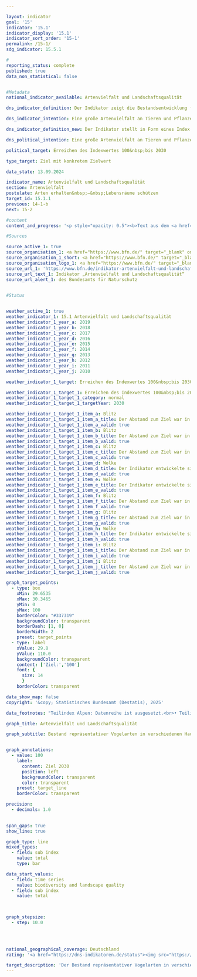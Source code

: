 ```yaml
---

layout: indicator        
goal: '15'        
indicator: '15.1'        
indicator_display: '15.1'        
indicator_sort_order: '15-1'        
permalink: /15-1/        
sdg_indicator: 15.5.1        

#
reporting_status: complete        
published: true        
data_non_statistical: false        


#Metadata        
national_indicator_available: Artenvielfalt und Landschaftsqualität        

dns_indicator_definition: Der Indikator zeigt die Bestandsentwicklung für 51&nbsp;ausgewählte Vogelarten in Form eines Index.        

dns_indicator_intention: Eine große Artenvielfalt an Tieren und Pflanzen ist eine wesentliche Voraussetzung für einen leistungsfähigen Naturhaushalt und bildet eine wichtige Lebensgrundlage des Menschen. Um die Artenvielfalt und gleichzeitig die Lebensqualität des Menschen zu erhalten, ist das vorläufige Ziel der Bundesregierung ein Indexwert von 100&nbsp;bis zum Jahr 2030&nbsp;–&nbsp;ursprünglich sollte dieser Zielwert bereits bis 2015&nbsp;erreicht werden. Derzeit wird der Indikator auf Basis neuer Erkenntnisse überarbeitet und zukünftig in angepasster Form für die Berichterstattung verwendet werden.        

dns_indicator_definition_new: Der Indikator stellt in Form eines Index die Bestandsentwicklung für 51&nbsp;ausgewählte Vogelarten dar. Der Indikator bilanziert die Veränderungen der Bestände ausgewählter Vogelarten, die die wichtigsten Nutzungs- und Landschaftstypen in Deutschland (Teilindikatoren zum Agrarland, zu Wäldern, Siedlungen, Binnengewässer sowie Küsten und Meere) repräsentieren.        

dns_political_intention: Eine große Artenvielfalt an Tieren und Pflanzen ist eine wesentliche Voraussetzung für einen leistungsfähigen Naturhaushalt und bildet eine wichtige Lebensgrundlage des Menschen. Steigt die Qualität der Lebensräume in Folge einer Verringerung von Belastungen, einer Verbesserung der Nachhaltigkeit von Nutzungen oder einer erfolgreichen Umsetzung von Maßnahmen des Naturschutzes, drückt sich dies in zunehmenden Bestandszahlen der ausgewählten Vogelarten und damit in einer positiven Entwicklung des Indikators aus. Da neben Vögeln auch andere Arten an eine reichhaltig gegliederte Landschaft mit intakten, nachhaltig genutzten Lebensräumen gebunden sind, bildet der Indikator indirekt auch die Entwicklung zahlreicher weiterer Arten in der Landschaft und die Nachhaltigkeit der Landnutzung ab.        

political_target: Erreichen des Indexwertes 100&nbsp;bis 2030        

type_target: Ziel mit konkretem Zielwert        

data_state: 13.09.2024        

indicator_name: Artenvielfalt und Landschaftsqualität        
section: Artenvielfalt        
postulate: Arten erhalten&nbsp;–&nbsp;Lebensräume schützen        
target_id: 15.1.1        
previous: 14-1-b        
next: 15-2        

#content         
content_and_progress: '<p style="opacity: 0.5"><b>Text aus dem <a href="https://dns-indikatoren.de/assets/Publikationen/Indikatorenberichte/2022.pdf">Indikatorenbericht 2022&nbsp;- Stand 31.10.2022</a></b><br><br>Neben Vögeln sind auch andere Arten auf eine Landschaft mit intakten, nachhaltig genutzten Lebensräumen angewiesen, sodass der Indikator indirekt auch die Entwicklung zahlreicher weiterer Arten in der Landschaft und die Nachhaltigkeit der Landnutzung abbildet.<br><br>Der Berechnung des Indikators liegt die Entwicklung der Bestände von 51&nbsp;Vogelarten zugrunde, die die wichtigsten Landschafts- und Lebensraumtypen in Deutschland repräsentieren: je zehn Arten für die Teilindikatoren zu Agrarland, Siedlungen, Binnengewässern, Küsten und Meeren sowie elf Arten für Wälder. Aufgrund einer unsicheren Datenlage wird derzeit der Landschaftstyp der Alpen nicht berücksichtigt.<br><br>Die Bestandsgröße je Art wird jährlich aus den Ergebnissen von Programmen des Vogelmonitorings vom Dachverband Deutscher Avifaunisten (<abbr title="Dachverband Deutscher Avifaunisten" tabindex="0">DDA</abbr>) in Zusammenarbeit mit dem Bundesamt für Naturschutz (<abbr title="Bundesamt für Naturschutz" tabindex="0">BfN</abbr>) berechnet und in Relation zur Größe des Bestandszielwerts gesetzt. Der Bestandszielwert wurde durch ein Expertengremium für jede Vogelart&nbsp;–&nbsp;ursprünglich für das Jahr 2015&nbsp;–&nbsp;festgelegt. Die historischen Werte für 1970&nbsp;und 1975&nbsp;sind rekonstruiert.<br><br>Für jeden Teilindikator wird der arithmetische Mittelwert der Zielerreichungsgrade über alle 10&nbsp;<abbr title="beziehungsweise" tabindex="0">bzw.</abbr> 11&nbsp;ausgewählten Vogelarten gebildet. Der Gesamtindikator errechnet sich aus einer gewichteten Summierung der Teilindikatoren. Die Gewichtung bezieht sich dabei auf den Anteil des jeweiligen Hauptlebensraum- <abbr title="beziehungsweise" tabindex="0">bzw.</abbr> Landschaftstyps an der Fläche Deutschlands. Die Zielwerte für die Teilindikatoren und den Gesamtindikator wurden vorläufig unverändert auf das Zieljahr 2030&nbsp;übertragen.<br><br>Der Wert des Indikators für Artenvielfalt und Landschaftsqualität lag im Jahr 1990&nbsp;deutlich unter den Werten, die für die Jahre 1970&nbsp;und 1975&nbsp;rekonstruiert wurden. In den letzten zehn Berichtsjahren (2006&nbsp;bis 2016) stagnierte der Wert des Indikators und lag im Jahr 2016&nbsp;bei 70,5&nbsp;% des Zielwerts, verglichen mit 70,2&nbsp;% im Jahr 2006. Bei gleichbleibender Entwicklung wird das Ziel für das Jahr 2030&nbsp;nicht erreicht werden.<br><br>Im gleichen Zeitraum haben sich die Teilindikatoren für die einzelnen Lebensraumtypen allerdings unterschiedlich entwickelt. Die Teilindikatoren des Agrarlandes (2016: 60,5&nbsp;% des Zielwerts) sowie der Küsten und Meere (2016: 58,0&nbsp;% des Zielwerts) zeigten in den letzten zehn Berichtsjahren einen Abwärtstrend. Hier betrugen die Werte der Teilindikatoren im Jahr 2006&nbsp;68,0&nbsp;% des Zielwerts für das Agrarland und 63,2&nbsp;% des Zielwerts für die Küsten und Meere.<br><br>Im Gegensatz dazu haben sich die Teilindikatoren für Wälder, Siedlungen und Binnengewässer in den letzten zehn Berichtsjahren positiv entwickelt. So betrug 2016&nbsp;der Teilindikator für Wälder 87,5&nbsp;% des Zielwerts im Vergleich zu 78,6&nbsp;% im Jahr 2006. Bei dem Teilindikator Siedlungen stieg der Wert von 65,1&nbsp;% im Jahr 2006&nbsp;auf 75,5&nbsp;% im Jahr 2016&nbsp;an. Der Teilindikator Binnengewässer stieg auf 75,0&nbsp;% des Zielwerts im Jahr 2016&nbsp;an, im Vergleich zu einem Wert von 63,1&nbsp;% im Jahr 2006.</p>'                

#Sources        

source_active_1: true
source_organisation_1: <a href="https://www.bfn.de/" target="_blank" onclick="return confirm_alert('des Bundesamts für Naturschutz', 'De')">Bundesamt für Naturschutz</a>
source_organisation_1_short: <a href="https://www.bfn.de/" target="_blank" onclick="return confirm_alert('des Bundesamts für Naturschutz', 'De')">Bundesamt für Naturschutz</a>
source_organisation_logo_1: <a href="https://www.bfn.de/" target="_blank" onclick="return confirm_alert('des Bundesamts für Naturschutz', 'De')"><img src="https://dns-indikatoren.de/public/OrgImgDe/bfn.png" alt="Bundesamt für Naturschutz" title=" Klicken Sie hier um zur Homepage der Organisation Bundesamt für Naturschutz zu gelangen." style="height:60px; width:148px; border:transparent"/></a>
source_url_1: 'https://www.bfn.de/indikator-artenvielfalt-und-landschaftsqualitaet'
source_url_text_1: Indikator „Artenvielfalt und Landschaftsqualität“
source_url_alert_1: des Bundesamts für Naturschutz
        

#Status        


weather_active_1: true
weather_indicator_1: 15.1 Artenvielfalt und Landschaftsqualität
weather_indicator_1_year_a: 2019
weather_indicator_1_year_b: 2018
weather_indicator_1_year_c: 2017
weather_indicator_1_year_d: 2016
weather_indicator_1_year_e: 2015
weather_indicator_1_year_f: 2014
weather_indicator_1_year_g: 2013
weather_indicator_1_year_h: 2012
weather_indicator_1_year_i: 2011
weather_indicator_1_year_j: 2010

weather_indicator_1_target: Erreichen des Indexwertes 100&nbsp;bis 2030

weather_indicator_1_target_1: Erreichen des Indexwertes 100&nbsp;bis 2030
weather_indicator_1_target_1_category: normal
weather_indicator_1_target_1_targetYear: 2030

weather_indicator_1_target_1_item_a: Blitz
weather_indicator_1_target_1_item_a_title: Der Abstand zum Ziel war in 2019 konstant hoch oder hat sich vergrößert. Der Indikator entwickelte sich also nicht in die gewünschte Richtung.
weather_indicator_1_target_1_item_a_valid: true
weather_indicator_1_target_1_item_b: Blitz
weather_indicator_1_target_1_item_b_title: Der Abstand zum Ziel war in 2018 konstant hoch oder hat sich vergrößert. Der Indikator entwickelte sich also nicht in die gewünschte Richtung.
weather_indicator_1_target_1_item_b_valid: true
weather_indicator_1_target_1_item_c: Blitz
weather_indicator_1_target_1_item_c_title: Der Abstand zum Ziel war in 2017 konstant hoch oder hat sich vergrößert. Der Indikator entwickelte sich also nicht in die gewünschte Richtung.
weather_indicator_1_target_1_item_c_valid: true
weather_indicator_1_target_1_item_d: Wolke
weather_indicator_1_target_1_item_d_title: Der Indikator entwickelte sich in 2016 zwar in die gewünschte Richtung auf das Ziel zu, bei Fortsetzung der Entwicklung wäre das Ziel im Zieljahr aber um mehr als 20 % der Differenz zwischen Zielwert und dem Wert aus 2016 verfehlt worden.
weather_indicator_1_target_1_item_d_valid: true
weather_indicator_1_target_1_item_e: Wolke
weather_indicator_1_target_1_item_e_title: Der Indikator entwickelte sich in 2015 zwar in die gewünschte Richtung auf das Ziel zu, bei Fortsetzung der Entwicklung wäre das Ziel im Zieljahr aber um mehr als 20 % der Differenz zwischen Zielwert und dem Wert aus 2015 verfehlt worden.
weather_indicator_1_target_1_item_e_valid: true
weather_indicator_1_target_1_item_f: Blitz
weather_indicator_1_target_1_item_f_title: Der Abstand zum Ziel war in 2014 konstant hoch oder hat sich vergrößert. Der Indikator entwickelte sich also nicht in die gewünschte Richtung.
weather_indicator_1_target_1_item_f_valid: true
weather_indicator_1_target_1_item_g: Blitz
weather_indicator_1_target_1_item_g_title: Der Abstand zum Ziel war in 2013 konstant hoch oder hat sich vergrößert. Der Indikator entwickelte sich also nicht in die gewünschte Richtung.
weather_indicator_1_target_1_item_g_valid: true
weather_indicator_1_target_1_item_h: Wolke
weather_indicator_1_target_1_item_h_title: Der Indikator entwickelte sich in 2012 zwar in die gewünschte Richtung auf das Ziel zu, bei Fortsetzung der Entwicklung wäre das Ziel im Zieljahr aber um mehr als 20 % der Differenz zwischen Zielwert und dem Wert aus 2012 verfehlt worden.
weather_indicator_1_target_1_item_h_valid: true
weather_indicator_1_target_1_item_i: Blitz
weather_indicator_1_target_1_item_i_title: Der Abstand zum Ziel war in 2011 konstant hoch oder hat sich vergrößert. Der Indikator entwickelte sich also nicht in die gewünschte Richtung.
weather_indicator_1_target_1_item_i_valid: true
weather_indicator_1_target_1_item_j: Blitz
weather_indicator_1_target_1_item_j_title: Der Abstand zum Ziel war in 2010 konstant hoch oder hat sich vergrößert. Der Indikator entwickelte sich also nicht in die gewünschte Richtung.
weather_indicator_1_target_1_item_j_valid: true        

graph_target_points:
  - type: box
    xMin: 29.6535
    xMax: 30.3465
    yMin: 0
    yMax: 100
    borderColor: "#337319"
    backgroundColor: transparent
    borderDash: [1, 0]
    borderWidth: 2
    preset: target_points
  - type: label
    xValue: 29.8
    yValue: 110.0
    backgroundColor: transparent
    content: ['Ziel:','100']
    font: {
      size: 14
      }
    borderColor: transparent        

data_show_map: false        
copyright: '&copy; Statistisches Bundesamt (Destatis), 2025'        

data_footnotes: "Teilindex Alpen: Datenreihe ist ausgesetzt.<br>• Teilindex Binnengewässer sowie Küsten und Meere: Einzelne Jahre extrapolierte Daten."        

graph_title: Artenvielfalt und Landschaftsqualität        

graph_subtitle: Bestand repräsentativer Vogelarten in verschiedenen Hauptlebensraum- und Landschaftstypen        


graph_annotations:
  - value: 100
    label:
      content: Ziel 2030
      position: left
      backgroundColor: transparent
      color: transparent
    preset: target_line
    borderColor: transparent        

precision: 
  - decimals: 1.0
            

span_gaps: true        
show_line: true        

graph_type: line        
mixed_types:
  - field: sub index
    value: total
    type: bar        

data_start_values: 
  - field: time series
    value: biodiversity and landscape quality
  - field: sub index
    value: total        

        

graph_stepsize: 
  - step: 10.0
            

                        

national_geographical_coverage: Deutschland                
rating: '<a href="https://dns-indikatoren.de/status"><img src="https://sdg-indikatoren.de/public/Wettersymbole/Blitz.png" title="Der Abstand zum Ziel war in 2019 konstant hoch oder hat sich vergrößert. Der Indikator entwickelte sich also nicht in die gewünschte Richtung." alt="Wettersymbol Blitz"/></a>'        

target_description: 'Der Bestand repräsentativer Vogelarten in verschiedenen Hauptlebensraum- und Landschaftstypen soll bis 2030&nbsp;auf mindestens den Indexwert 100&nbsp;gesteigert werden.<br><br>Ausgehend von der Zielformulierung wird der Indikator 15.1&nbsp;für das Jahr 2019&nbsp;mit "Gewitter" bewertet, weil sich die Indikatorwerte im Durchschnitt der letzte sechs Jahre nicht in die gewünschte Richtung entwickelt haben.<br><br><u>Hinweis:</u> Aufgrund der Berechnungsmethodik des Indikators wird bei der Bewertung des Ziels davon abgewichen, den Zielwert als jährlich zu erfüllendes Ziel anzusehen, wenn der Zielwert vorzeitig erreicht wurde (wie hier vor 2001&nbsp;der Fall).'        
---
```


